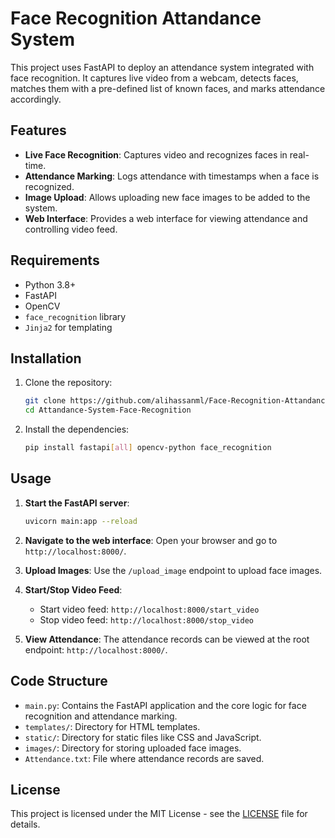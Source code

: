 # Face Recognition Attandance System

This project uses FastAPI to deploy an attendance system integrated with face recognition. It captures live video from a webcam, detects faces, matches them with a pre-defined list of known faces, and marks attendance accordingly. 

## Features

- **Live Face Recognition**: Captures video and recognizes faces in real-time.
- **Attendance Marking**: Logs attendance with timestamps when a face is recognized.
- **Image Upload**: Allows uploading new face images to be added to the system.
- **Web Interface**: Provides a web interface for viewing attendance and controlling video feed.

## Requirements

- Python 3.8+
- FastAPI
- OpenCV
- `face_recognition` library
- `Jinja2` for templating

## Installation

1. Clone the repository:
   ```bash
   git clone https://github.com/alihassanml/Face-Recognition-Attandance-System.git
   cd Attandance-System-Face-Recognition
   ```

2. Install the dependencies:
   ```bash
   pip install fastapi[all] opencv-python face_recognition
   ```

## Usage

1. **Start the FastAPI server**:
   ```bash
   uvicorn main:app --reload
   ```

2. **Navigate to the web interface**:
   Open your browser and go to `http://localhost:8000/`.

3. **Upload Images**:
   Use the `/upload_image` endpoint to upload face images. 

4. **Start/Stop Video Feed**:
   - Start video feed: `http://localhost:8000/start_video`
   - Stop video feed: `http://localhost:8000/stop_video`

5. **View Attendance**:
   The attendance records can be viewed at the root endpoint: `http://localhost:8000/`.

## Code Structure

- `main.py`: Contains the FastAPI application and the core logic for face recognition and attendance marking.
- `templates/`: Directory for HTML templates.
- `static/`: Directory for static files like CSS and JavaScript.
- `images/`: Directory for storing uploaded face images.
- `Attendance.txt`: File where attendance records are saved.

## License

This project is licensed under the MIT License - see the [LICENSE](LICENSE) file for details.
